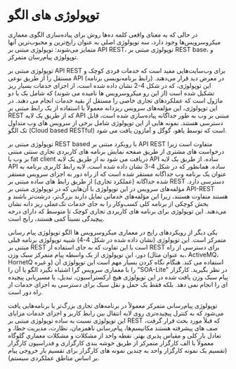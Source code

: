 # توپولوژی های الگو

در حالی که به معنای واقعی کلمه ده‌ها روش برای پیاده‌سازی الگوی معماری میکروسرویس‌ها وجود دارد، سه توپولوژی اصلی به عنوان رایج‌ترین و محبوب‌ترین آنها متمایز می‌شوند: توپولوژی مبتنی بر API REST، توپولوژی مبتنی بر REST base، و توپولوژی پیام‌رسان متمرکز.

توپولوژی مبتنی بر API REST برای وب‌سایت‌هایی مفید است که خدمات فردی کوچک و مستقل را از طریق نوعی API (رابط برنامه‌نویسی برنامه) در معرض دید قرار می‌دهند. این توپولوژی، که در شکل 4-2 نشان داده شده است، از اجزای خدمات بسیار ریز تشکیل شده است (از این رو میکروسرویس ها نامیده می شوند) که شامل یک یا دو ماژول است که عملکردهای تجاری خاصی را مستقل از بقیه خدمات انجام می دهند. در این توپولوژی، این مؤلفه‌های سرویس ریزدانه معمولاً با استفاده از یک رابط مبتنی بر REST که از طریق یک لایه API مبتنی بر وب به طور جداگانه پیاده‌سازی شده است، قابل دسترسی هستند. نمونه هایی از این توپولوژی شامل برخی از سرویس های وب متداول تک الگو (Cloud based RESTful) است که توسط یاهو، گوگل و آمازون یافت می شود.

توپولوژی مبتنی بر REST based با رویکرد مبتنی بر API REST متفاوت است زیرا درخواست های مشتری از طریق صفحه نمایش برنامه های کاربردی تجاری سنتی مبتنی بر وب یا fat client دریافت می شود نه از طریق یک لایه API ساده. از طریق یک لایه API ساده. همانطور که در شکل 4-3 نشان داده شده است، لایه رابط کاربری برنامه به عنوان یک برنامه وب جداگانه مستقر شده است که از راه دور به اجزای سرویس مستقر شده جداگانه (عملکرد تجاری) از طریق رابط های ساده مبتنی بر REST دسترسی دارد. مؤلفه‌های سرویس در این توپولوژی با آن‌هایی که در توپولوژی مبتنی بر API-REST هستند متفاوت هستند، زیرا این مؤلفه‌های خدماتی تمایل دارند بزرگ‌تر، درشت‌تر باشند و بخش کوچکی از برنامه کلی کسب‌وکار را به جای خدمات تک‌عملی ریز دانه نشان می‌دهند. این توپولوژی برای برنامه های کاربردی تجاری کوچک تا متوسط که دارای درجه پیچیدگی نسبتاً کمی هستند، رایج است.

یکی دیگر از رویکردهای رایج در معماری میکروسرویس ها الگو توپولوژی پیام رسانی متمرکز است. این توپولوژی (نشان داده شده در شکل 4-4) شبیه توپولوژی برنامه قبلی مبتنی بر REST است با این تفاوت که به جای استفاده از REST برای دسترسی از راه دور، این توپولوژی از یک واسطه پیام متمرکز سبک وزن (به عنوان مثال، ActiveMQ، HornetQ و غیره) استفاده می کند. هنگام نگاه کردن بسیار مهم است این توپولوژی آن را با معماری سرویس گرا اشتباه نگیرد الگو یا آن را "SOA-Lite" در نظر بگیرید. کارگزار پیام سبک وزن یافت شده در این توپولوژی هیچ ارکستراسیون، تبدیل، یا مسیریابی پیچیده ای را انجام نمی دهد. بلکه فقط یک حمل و نقل سبک برای دسترسی به اجزای خدمات از راه دور است.

توپولوژی پیام‌رسانی متمرکز معمولاً در برنامه‌های تجاری بزرگ‌تر یا برنامه‌هایی یافت می‌شود که به کنترل پیچیده‌تری روی لایه انتقال بین رابط کاربر و اجزای خدمات مزایای این توپولوژی نسبت به ساده توپولوژی مبتنی بر REST که قبلاً مورد بحث قرار گرفت، صف های پیشرفته هستند مکانیسم‌ها، پیام‌رسانی ناهمزمان، نظارت، مدیریت خطا، و تعادل بار کلی و مقیاس پذیری بهتر. نقطه واحد از مشکلات و مشکلات معماري گلوگاه معمولاً با الف کارگزار متمرکز از طریق خوشه بندی کارگزاری و فدراسیون کارگزار (تقسیم یک نمونه کارگزار واحد به چندین نمونه های کارگزار برای تقسیم بار خروجی پیام بر اساس مناطق عملکردی سیستم).
